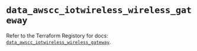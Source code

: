 # `data_awscc_iotwireless_wireless_gateway`

Refer to the Terraform Registory for docs: [`data_awscc_iotwireless_wireless_gateway`](https://registry.terraform.io/providers/hashicorp/awscc/0.70.0/docs/data-sources/iotwireless_wireless_gateway).
